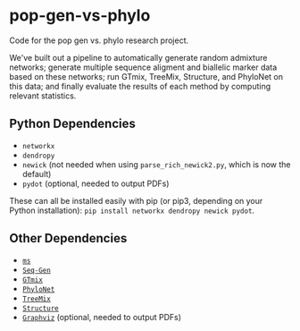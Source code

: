 # pop-gen-vs-phylo
Code for the pop gen vs. phylo research project. 

We've built out a pipeline to automatically generate random admixture networks; generate multiple sequence aligment and biallelic marker data based on these networks; run GTmix, TreeMix, Structure, and PhyloNet on this data; and finally evaluate the results of each method by computing relevant statistics. 

## Python Dependencies
* `networkx`
* `dendropy`
* `newick` (not needed when using `parse_rich_newick2.py`, which is now the default)
* `pydot` (optional, needed to output PDFs)

These can all be installed easily with pip (or pip3, depending on your Python installation): `pip install networkx dendropy newick pydot`.

## Other Dependencies
* [`ms`](http://home.uchicago.edu/rhudson1/source/mksamples.html)
* [`Seq-Gen`](http://tree.bio.ed.ac.uk/software/seqgen/)
* [`GTmix`](https://github.com/yufengwudcs/GTmix)
* [`PhyloNet`](https://bioinfocs.rice.edu/phylonet)
* [`TreeMix`](https://bitbucket.org/nygcresearch/treemix/wiki/Home)
* [`Structure`](https://web.stanford.edu/group/pritchardlab/structure.html)
* [`Graphviz`](https://graphviz.org/) (optional, needed to output PDFs)
